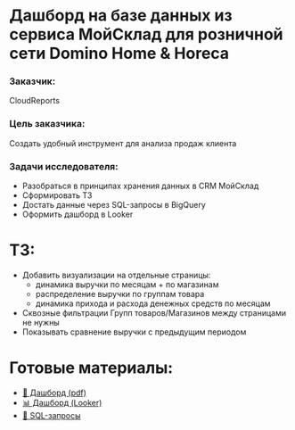 # Дашборд на базе данных из сервиса МойСклад для розничной сети Domino Home & Horeca

### Заказчик:
CloudReports

### Цель заказчика: 
Создать удобный инструмент для анализа продаж клиента

### Задачи исследователя:
- Разобраться в принципах хранения данных в CRM МойСклад
- Сформировать ТЗ
- Достать данные через SQL-запросы в BigQuery
- Оформить дашборд в Looker

# ТЗ:
 - Добавить визуализации на отдельные страницы:
   - динамика выручки по месяцам + по магазинам
   - распределение выручки по группам товара
   - динамика прихода и расхода денежных средств по месяцам
 - Сквозные фильтрации Групп товаров/Магазинов между страницами не нужны
 - Показывать сравнение выручки с предыдущим периодом

# Готовые материалы:
- [💾 Дашборд (pdf)](https://github.com/koroleva-e/portfolio/blob/main/Дашборд%20для%20Domino%20Home%20%26%20Horeca/bi_dash.pdf)
- [📊 Дашборд (Looker)](https://lookerstudio.google.com/reporting/67735b39-4327-495e-ab83-7b625c8f6156)
- [🔎 SQL-запросы](https://github.com/koroleva-e/portfolio/blob/main/Дашборд%20для%20Domino%20Home%20%26%20Horeca/SQL-запросы)
